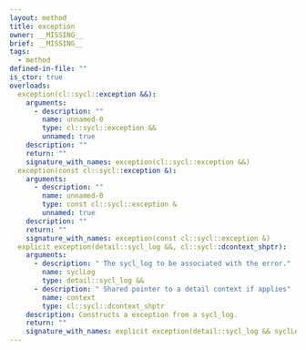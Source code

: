 ```yaml
---
layout: method
title: exception
owner: __MISSING__
brief: __MISSING__
tags:
  - method
defined-in-file: ""
is_ctor: true
overloads:
  exception(cl::sycl::exception &&):
    arguments:
      - description: ""
        name: unnamed-0
        type: cl::sycl::exception &&
        unnamed: true
    description: ""
    return: ""
    signature_with_names: exception(cl::sycl::exception &&)
  exception(const cl::sycl::exception &):
    arguments:
      - description: ""
        name: unnamed-0
        type: const cl::sycl::exception &
        unnamed: true
    description: ""
    return: ""
    signature_with_names: exception(const cl::sycl::exception &)
  explicit exception(detail::sycl_log &&, cl::sycl::dcontext_shptr):
    arguments:
      - description: " The sycl_log to be associated with the error."
        name: syclLog
        type: detail::sycl_log &&
      - description: " Shared pointer to a detail context if applies"
        name: context
        type: cl::sycl::dcontext_shptr
    description: Constructs a exception from a sycl_log.
    return: ""
    signature_with_names: explicit exception(detail::sycl_log && syclLog, cl::sycl::dcontext_shptr context)
---
```

